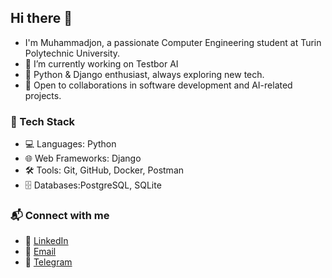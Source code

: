 ## Hi there 👋
-  I'm Muhammadjon, a passionate Computer Engineering student at Turin Polytechnic University.
- 🔭 I’m currently working on Testbor AI
- 🐍 Python & Django enthusiast, always exploring new tech.
- 🤝 Open to collaborations in software development and AI-related projects.
### 🚀 Tech Stack
- 💻 Languages: Python
- 🌐 Web Frameworks: Django
- 🛠️ Tools: Git, GitHub, Docker, Postman
- 🗄️ Databases:PostgreSQL, SQLite

### 📬 Connect with me
- 💼 [LinkedIn](https://linkedin.com/in/muhammadjon-r-45a5a8236)
- 📧 [Email](rahimjonovmuhammadjon74@gmail.com)
- 📱 [Telegram](https://t.me/rahimjonovM)
<!--
**rahimjonovali/rahimjonovali** is a ✨ _special_ ✨ repository because its `README.md` (this file) appears on your GitHub profile.

Here are some ideas to get you started:

- 🔭 I’m currently working on ...
- 🌱 I’m currently learning ...
- 👯 I’m looking to collaborate on ...  
- 🤔 I’m looking for help with ...
- 💬 Ask me about ...
- 📫 How to reach me: ...
- 😄 Pronouns: ...
- ⚡ Fun fact: ...
-->
